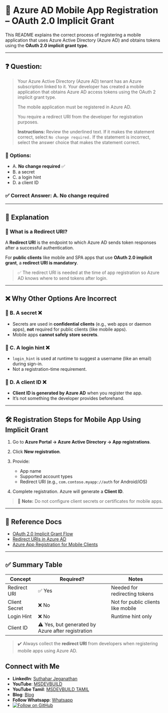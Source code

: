 # 📱 Azure AD Mobile App Registration – OAuth 2.0 Implicit Grant

This README explains the correct process of registering a mobile application that uses Azure Active Directory (Azure AD) and obtains tokens using the **OAuth 2.0 implicit grant type**.

---

## ❓ Question:

> Your Azure Active Directory (Azure AD) tenant has an Azure subscription linked to it.
> Your developer has created a mobile application that obtains Azure AD access tokens using the OAuth 2 implicit grant type.
>
> The mobile application must be registered in Azure AD.
>
> You require a redirect URI from the developer for registration purposes.
>
> **Instructions:** Review the underlined text. If it makes the statement correct, select `No change required.` If the statement is incorrect, select the answer choice that makes the statement correct.

### 🔹 Options:

* A. **No change required** ✅
* B. a secret
* C. a login hint
* D. a client ID

### ✅ Correct Answer: **A. No change required**

---

## 🔐 Explanation

### 🔸 What is a Redirect URI?

A **Redirect URI** is the endpoint to which Azure AD sends token responses after a successful authentication.

For **public clients** like mobile and SPA apps that use **OAuth 2.0 implicit grant**, a **redirect URI is mandatory**.

> ✅ The redirect URI is needed at the time of app registration so Azure AD knows where to send tokens after login.

---

## ❌ Why Other Options Are Incorrect

### 🔸 B. A secret ❌

* Secrets are used in **confidential clients** (e.g., web apps or daemon apps), **not** required for public clients (like mobile apps).
* Mobile apps **cannot safely store secrets**.

### 🔸 C. A login hint ❌

* `login_hint` is used at runtime to suggest a username (like an email) during sign-in.
* Not a registration-time requirement.

### 🔸 D. A client ID ❌

* **Client ID is generated by Azure AD** when you register the app.
* It’s not something the developer provides beforehand.

---

## 🛠️ Registration Steps for Mobile App Using Implicit Grant

1. Go to **Azure Portal → Azure Active Directory → App registrations**.
2. Click **New registration**.
3. Provide:

   * App name
   * Supported account types
   * Redirect URI (e.g., `com.contoso.myapp://auth` for Android/iOS)
4. Complete registration. Azure will generate a **Client ID**.

> 🔑 **Note:** Do not configure client secrets or certificates for mobile apps.

---

## 📘 Reference Docs

* [OAuth 2.0 Implicit Grant Flow](https://learn.microsoft.com/en-us/azure/active-directory/develop/v1-protocols-oauth-code)
* [Redirect URIs in Azure AD](https://learn.microsoft.com/en-us/azure/active-directory/develop/reply-url)
* [Azure App Registration for Mobile Clients](https://learn.microsoft.com/en-us/azure/active-directory/develop/scenario-mobile-app-registration)

---

## ✅ Summary Table

| Concept       | Required?                                         | Notes                              |
| ------------- | ------------------------------------------------- | ---------------------------------- |
| Redirect URI  | ✅ Yes                                             | Needed for redirecting tokens      |
| Client Secret | ❌ No                                              | Not for public clients like mobile |
| Login Hint    | ❌ No                                              | Runtime hint only                  |
| Client ID     | ⚠️ Yes, but generated by Azure after registration |                                    |

> ✔️ Always collect the **redirect URI** from developers when registering mobile apps using Azure AD.

 ## Connect with Me
- **LinkedIn**: [Suthahar Jeganathan](https://www.linkedin.com/in/jssuthahar/)
- **YouTube**: [MSDEVBUILD](https://www.youtube.com/@MSDEVBUILD)
- **YouTube Tamil**: [MSDEVBUILD TAMIL](https://www.youtube.com/@MSDEVBUILDTamil)
- **Blog**: [Blog](https://www.msdevbuild.com/)
- **Follow Whatsapp**: [Whatsapp](https://www.whatsapp.com/channel/0029Va5j2rHEFeXcTlUhQB0J)
- [![Follow on GitHub](https://img.shields.io/github/followers/jssuthahar?label=Follow&style=social)](https://github.com/jssuthahar)

